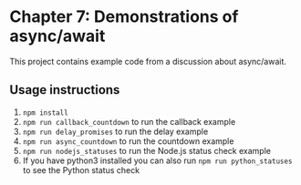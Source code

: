 # Chapter 7: Demonstrations of async/await

This project contains example code from a discussion about async/await.

## Usage instructions

1. `npm install`
2. `npm run callback_countdown` to run the callback example
3. `npm run delay_promises` to run the delay example
4. `npm run async_countdown` to run the countdown example
5. `npm run nodejs_statuses` to run the Node.js status check example
6. If you have python3 installed you can also run `npm run python_statuses` to see the Python status check